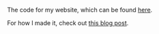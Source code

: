 The code for my website, which can be found [here](https://conjfrnk.com).

For how I made it, check out [this blog post](https://conjfrnk.github.io/2024/04/15/my-website/).
